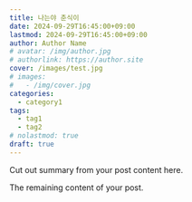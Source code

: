 ```yaml
---
title: 나는야 춘식이
date: 2024-09-29T16:45:00+09:00
lastmod: 2024-09-29T16:45:00+09:00
author: Author Name
# avatar: /img/author.jpg
# authorlink: https://author.site
cover: /images/test.jpg
# images:
#   - /img/cover.jpg
categories:
  - category1
tags:
  - tag1
  - tag2
# nolastmod: true
draft: true
---
```

 
Cut out summary from your post content here.
 
<!--more-->
 
The remaining content of your post.
